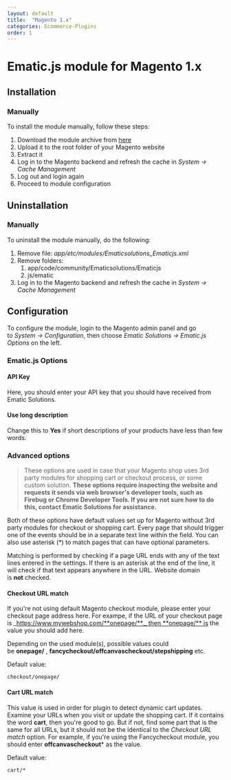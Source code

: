 ```yaml
---
layout: default
title:  "Magento 1.x"
categories: Ecommerce-Plugins
order: 1
---
```


# Ematic.js module for Magento 1.x

## Installation

### Manually

To install the module manually, follow these steps:

1.  Download the module archive from [here](http://api.ematicsolutions.com/v1/plugins/dist/ematicsolutions_ematicjs_v1.0.7-mage1.zip)
2.  Upload it to the root folder of your Magento website
3.  Extract it
4.  Log in to the Magento backend and refresh the cache in _System -> Cache Management_
5.  Log out and login again
6.  Proceed to module configuration

## Uninstallation

### Manually

To uninstall the module manually, do the following:

1.  Remove file: _app/etc/modules/Ematicsolutions_Ematicjs.xml_
2.  Remove folders:
    1.  app/code/community/Ematicsolutions/Ematicjs
    2.  js/ematic
3.  Log in to the Magento backend and refresh the cache in _System -> Cache Management_

## Configuration

To configure the module, login to the Magento admin panel and go to _System -> Configuration_, then choose _Ematic Solutions -> Ematic.js Options_ on the left.

### Ematic.js Options

#### **API Key**

Here, you should enter your API key that you should have received from Ematic Solutions.

#### **Use long description**

Change this to **Yes** if short descriptions of your products have less than few words.

### Advanced options

> These options are used in case that your Magento shop uses 3rd party modules for shopping cart or checkout process, or some custom solution. **These options require inspecting the website and requests it sends via web browser's developer tools, such as Firebug or Chrome Developer Tools. If you are not sure how to do this, contact Ematic Solutions for assistance.**

Both of these options have default values set up for Magento without 3rd party modules for checkout or shopping cart. Every page that should trigger one of the events should be in a separate text line within the field. You can also use asterisk (*) to match pages that can have optional parameters.

Matching is performed by checking if a page URL ends with any of the text lines entered in the settings. If there is an asterisk at the end of the line, it will check if that text appears anywhere in the URL. Website domain is **not** checked.

#### **Checkout URL match**

If you're not using default Magento checkout module, please enter your checkout page address here. For exampe, if the URL of your checkout page is _https://www.mywebshop.com/**onepage/**,_ then **onepage/** is the value you should add here.

Depending on the used module(s), possible values could be **onepage/** , **fancycheckout/offcanvascheckout/stepshipping** etc.

Default value:

    checkout/onepage/

#### **Cart URL match**

This value is used in order for plugin to detect dynamic cart updates. Examine your URLs when you visit or update the shopping cart. If it contains the word **cart**, then you're good to go. But if not, find some part that is the same for all URLs, but it should not be the identical to the _Checkout URL match_ option. For example, if you're using the Fancycheckout module, you should enter **offcanvascheckout*** as the value.

Default value:

    cart/*